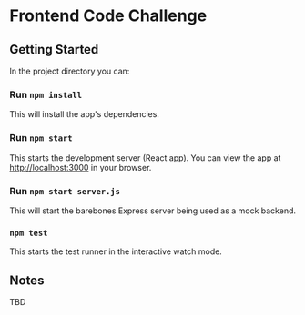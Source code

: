 # Frontend Code Challenge

## Getting Started

In the project directory you can:

### Run `npm install`
This will install the app's dependencies.

### Run `npm start`
This starts the development server (React app). You can view the app at [http://localhost:3000](http://localhost:3000) in your browser.

### Run `npm start server.js`
This will start the barebones Express server being used as a mock backend.

### `npm test`

This starts the test runner in the interactive watch mode.

## Notes
TBD
